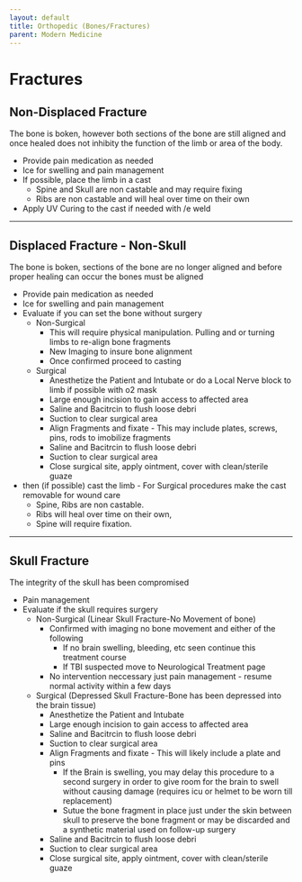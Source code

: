 ```yaml
---
layout: default
title: Orthopedic (Bones/Fractures)
parent: Modern Medicine
---
```

# Fractures 

## Non-Displaced Fracture
The bone is boken, however both sections of the bone are still aligned and once healed does not inhibity the function of the limb or area of the body.

- Provide pain medication as needed
- Ice for swelling and pain management
- If possible, place the limb in a cast
  - Spine and Skull are non castable and may require fixing
  - Ribs are non castable and will heal over time on their own
- Apply UV Curing to the cast if needed with /e weld

---

## Displaced Fracture - Non-Skull
The bone is boken, sections of the bone are no longer aligned and before proper healing can occur the bones must be aligned

- Provide pain medication as needed
- Ice for swelling and pain management
- Evaluate if you can set the bone without surgery
  - Non-Surgical
     - This will require physical manipulation. Pulling and or turning limbs to re-align bone fragments
     - New Imaging to insure bone alignment
     - Once confirmed proceed to casting
  - Surgical
     - Anesthetize the Patient and Intubate or do a Local Nerve block to limb if possible with o2 mask
     - Large enough incision to gain access to affected area
     - Saline and Bacitrcin to flush loose debri
     - Suction to clear surgical area
     - Align Fragments and fixate - This may include plates, screws, pins, rods to imobilize fragments
     - Saline and Bacitrcin to flush loose debri
     - Suction to clear surgical area
     - Close surgical site, apply ointment, cover with clean/sterile guaze
- then (if possible) cast the limb - For Surgical procedures make the cast removable for wound care
  - Spine, Ribs are non castable. 
  - Ribs will heal over time on their own, 
  - Spine will require fixation.

---

## Skull Fracture
The integrity of the skull has been compromised

- Pain management
- Evaluate if the skull requires surgery
  - Non-Surgical (Linear Skull Fracture-No Movement of bone)
     - Confirmed with imaging no bone movement and either of the following
       - If no brain swelling, bleeding, etc seen continue this treatment course
       - If TBI suspected move to Neurological Treatment page
     - No intervention neccessary just pain management - resume normal activity within a few days
  - Surgical (Depressed Skull Fracture-Bone has been depressed into the brain tissue)
     - Anesthetize the Patient and Intubate
     - Large enough incision to gain access to affected area
     - Saline and Bacitrcin to flush loose debri
     - Suction to clear surgical area
     - Align Fragments and fixate - This will likely include a plate and pins
        - If the Brain is swelling, you may delay this procedure to a second surgery in order to give room for the brain to swell without causing damage (requires icu or helmet to be worn till replacement)
        - Sutue the bone fragment in place just under the skin between skull to preserve the bone fragment or may be discarded and a synthetic material used on follow-up surgery
     - Saline and Bacitrcin to flush loose debri
     - Suction to clear surgical area
     - Close surgical site, apply ointment, cover with clean/sterile guaze

